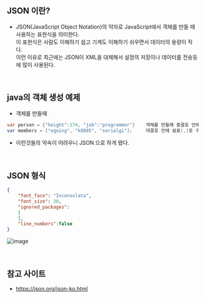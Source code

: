 ## JSON 이란?
- JSON(JavaScript Object Notation)의 약자로 JavaScript에서 객체를 만들 때 사용하는 표현식을 의미한다.  
  이 표현식은 사람도 이해하기 쉽고 기계도 이해하기 쉬우면서 데이터의 용량이 작다.   
  이런 이유로 최근에는 JSON이 XML을 대체해서 설정의 저장이나 데이터를 전송등에 많이 사용된다.  

<br/>

## java의 객체 생성 예제
- 객체를 만들때 
```java
var person = {"height":174, "job":"programmer"}    객체를 만들때 중괄호 안에 height 와 job 이라는것은 쉼표(,) 로 구분된 규칙(약속)을 지켜야 한다.
var members = ["egoing", "k8805", "sorialgi"];     대괄호 안에 쉼표(,)로 구분하면 배열 규칙이라고 정한다. 
```
- 이런것들의 약속이 어려우니 JSON 으로 하게 됐다. 

<br/>

## JSON 형식 
```json
{
    "font_face": "Inconsolata",
    "font_size": 30,
    "ignored_packages":
    [
    ],
    "line_numbers":false
}
```

![image](https://user-images.githubusercontent.com/40311906/136728376-6f405587-c437-433f-a059-83977f763d21.png)


<br/>

## 참고 사이트 
- https://json.org/json-ko.html
